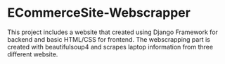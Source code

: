# ECommerceSite-Webscrapper

This project includes a website that created using Django Framework for backend and basic HTML/CSS for frontend. The webscrapping part is created with beautifulsoup4 and scrapes laptop information from three different website.
